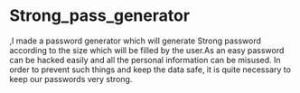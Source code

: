 # Strong_pass_generator
,I made a password generator which will generate Strong password according to the size which will be filled by the user.As an easy password can be hacked easily and all the personal information can be misused. In order to prevent such things and keep the data safe, it is quite necessary to keep our passwords very strong.
